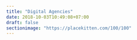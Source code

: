 ```yaml
---
title: "Digital Agencies"
date: 2018-10-03T10:49:08+07:00
draft: false
sectionimage: "https://placekitten.com/100/100"
---
```


